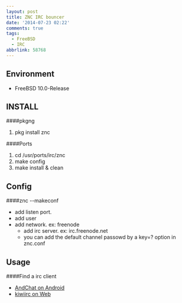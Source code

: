 ```yaml
---
layout: post
title: ZNC IRC bouncer
date: '2014-07-23 02:22'
comments: true
tags:
  - FreeBSD
  - IRC
abbrlink: 58768
---
```

Environment
-----------
- FreeBSD 10.0-Release


INSTALL
-------
####pkgng
1. pkg install znc

####Ports
1. cd /usr/ports/irc/znc 
2. make config
3. make install & clean

<!--more-->


Config
------
####znc --makeconf
- add listen port.
- add user
- add network. ex: freenode
	-	add irc server. ex: irc.freenode.net
	- you can add the default channel passowd  by a key=? option in znc.conf

Usage
-----
####Find a irc client
- [AndChat on Android](https://play.google.com/store/apps/details?id=net.andchat)
- [kiwiirc on Web](https://kiwiirc.com/)

